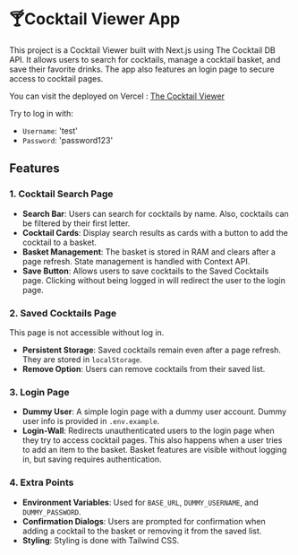 # 🍸Cocktail Viewer App

This project is a Cocktail Viewer built with Next.js using The Cocktail DB API. It allows users to search for cocktails, manage a cocktail basket, and save their favorite drinks. The app also features an login page to secure access to cocktail pages.

You can visit the deployed on Vercel : [The Cocktail Viewer](https://the-cocktail-viewer-4ejha9fy7-ilsus-projects.vercel.app/)

Try to log in with:
- `Username`: 'test'
- `Password`: 'password123'

## Features
### 1. Cocktail Search Page
- **Search Bar**: Users can search for cocktails by name. Also, cocktails can be filtered by their first letter.
- **Cocktail Cards**: Display search results as cards with a button to add the cocktail to a basket.
- **Basket Management**: The basket is stored in RAM and clears after a page refresh. State management is handled with Context API.
- **Save Button**: Allows users to save cocktails to the Saved Cocktails page. Clicking without being logged in will redirect the user to the login page.

### 2. Saved Cocktails Page
This page is not accessible without log in.
- **Persistent Storage**: Saved cocktails remain even after a page refresh. They are stored in `localStorage`.
- **Remove Option**: Users can remove cocktails from their saved list.

### 3. Login Page
- **Dummy User**: A simple login page with a dummy user account. Dummy user info is provided in `.env.example`.
- **Login-Wall**: Redirects unauthenticated users to the login page when they try to access cocktail pages. This also happens when a user tries to add an item to the basket. Basket features are visible without logging in, but saving requires authentication.

### 4. Extra Points
- **Environment Variables**: Used for `BASE_URL`, `DUMMY_USERNAME`, and `DUMMY_PASSWORD`.
- **Confirmation Dialogs**: Users are prompted for confirmation when adding a cocktail to the basket or removing it from the saved list.
- **Styling**: Styling is done with Tailwind CSS.

